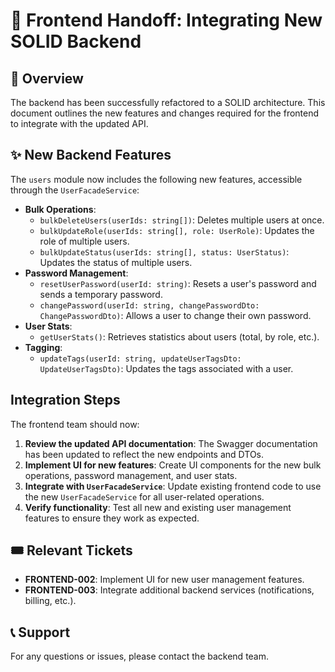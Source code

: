 # 🤝 Frontend Handoff: Integrating New SOLID Backend

## 🚀 Overview

The backend has been successfully refactored to a SOLID architecture. This document outlines the new features and changes required for the frontend to integrate with the updated API.

## ✨ New Backend Features

The `users` module now includes the following new features, accessible through the `UserFacadeService`:

- **Bulk Operations**:
    - `bulkDeleteUsers(userIds: string[])`: Deletes multiple users at once.
    - `bulkUpdateRole(userIds: string[], role: UserRole)`: Updates the role of multiple users.
    - `bulkUpdateStatus(userIds: string[], status: UserStatus)`: Updates the status of multiple users.
- **Password Management**:
    - `resetUserPassword(userId: string)`: Resets a user's password and sends a temporary password.
    - `changePassword(userId: string, changePasswordDto: ChangePasswordDto)`: Allows a user to change their own password.
- **User Stats**:
    - `getUserStats()`: Retrieves statistics about users (total, by role, etc.).
- **Tagging**:
    - `updateTags(userId: string, updateUserTagsDto: UpdateUserTagsDto)`: Updates the tags associated with a user.

## Integration Steps

The frontend team should now:

1.  **Review the updated API documentation**: The Swagger documentation has been updated to reflect the new endpoints and DTOs.
2.  **Implement UI for new features**: Create UI components for the new bulk operations, password management, and user stats.
3.  **Integrate with `UserFacadeService`**: Update existing frontend code to use the new `UserFacadeService` for all user-related operations.
4.  **Verify functionality**: Test all new and existing user management features to ensure they work as expected.

## 🎟️ Relevant Tickets

- **FRONTEND-002**: Implement UI for new user management features.
- **FRONTEND-003**: Integrate additional backend services (notifications, billing, etc.).

## 📞 Support

For any questions or issues, please contact the backend team.

